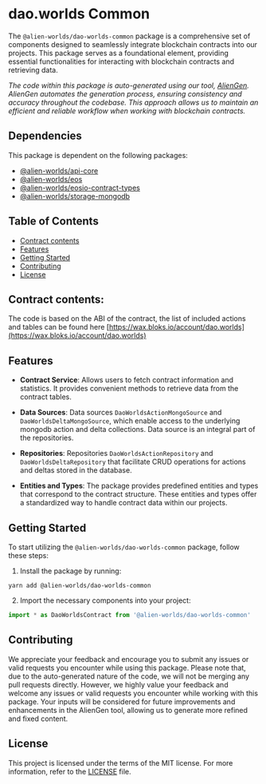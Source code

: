 # dao.worlds Common

The `@alien-worlds/dao-worlds-common` package is a comprehensive set of components designed to seamlessly integrate blockchain contracts into our projects. This package serves as a foundational element, providing essential functionalities for interacting with blockchain contracts and retrieving data.


_The code within this package is auto-generated using our tool, [AlienGen](https://github.com/Alien-Worlds/aliengen). AlienGen automates the generation process, ensuring consistency and accuracy throughout the codebase. This approach allows us to maintain an efficient and reliable workflow when working with blockchain contracts._

## Dependencies

This package is dependent on the following packages:

- [@alien-worlds/api-core](https://github.com/Alien-Worlds/api-core)
- [@alien-worlds/eos](https://github.com/Alien-Worlds/eos)
- [@alien-worlds/eosio-contract-types](https://github.com/Alien-Worlds/eosio-contract-types)
- [@alien-worlds/storage-mongodb](https://github.com/Alien-Worlds/storage-mongodb)

## Table of Contents

- [Contract contents](#contract-contents)
- [Features](#features)
- [Getting Started](#getting-started)
- [Contributing](#contributing)
- [License](#license)


## Contract contents:
The code is based on the ABI of the contract, the list of included actions and tables can be found here [https://wax.bloks.io/account/dao.worlds](https://wax.bloks.io/account/dao.worlds)

## Features

- **Contract Service**: Allows users to fetch contract information and statistics. It provides convenient methods to retrieve data from the contract tables.

- **Data Sources**: Data sources `DaoWorldsActionMongoSource` and `DaoWorldsDeltaMongoSource`, which enable access to the underlying mongodb action and delta collections. Data source is an integral part of the repositories.

- **Repositories**: Repositories `DaoWorldsActionRepository` and `DaoWorldsDeltaRepository` that facilitate CRUD operations for actions and deltas stored in the database.

- **Entities and Types**: The package provides predefined entities and types that correspond to the contract structure. These entities and types offer a standardized way to handle contract data within our projects.

## Getting Started

To start utilizing the `@alien-worlds/dao-worlds-common` package, follow these steps:

1. Install the package by running:
  ```
  yarn add @alien-worlds/dao-worlds-common
  ```
2. Import the necessary components into your project:
  ```typescript
  import * as DaoWorldsContract from '@alien-worlds/dao-worlds-common'
  ```

## Contributing

We appreciate your feedback and encourage you to submit any issues or valid requests you encounter while using this package. Please note that, due to the auto-generated nature of the code, we will not be merging any pull requests directly. However, we highly value your feedback and welcome any issues or valid requests you encounter while working with this package. Your inputs will be considered for future improvements and enhancements in the AlienGen tool, allowing us to generate more refined and fixed content.

## License

This project is licensed under the terms of the MIT license. For more information, refer to the [LICENSE](./LICENSE) file.

